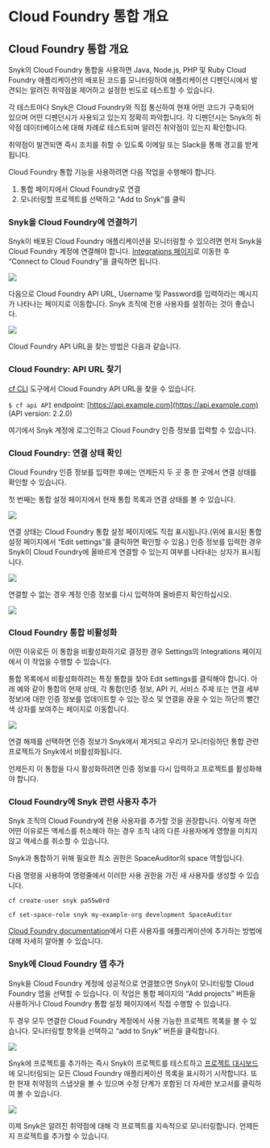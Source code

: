 # Cloud Foundry 통합 개요

## Cloud Foundry 통합 개요

Snyk의 Cloud Foundry 통합을 사용하면 Java, Node.js, PHP 및 Ruby Cloud Foundry 애플리케이션의 배포된 코드를 모니터링하여 애플리케이션 디펜던시에서 발견되는 알려진 취약점을 제어하고 설정한 빈도로 테스트할 수 있습니다.

각 테스트마다 Snyk은 Cloud Foundry와 직접 통신하여 현재 어떤 코드가 구축되어 있으며 어떤 디펜던시가 사용되고 있는지 정확히 파악합니다. 각 디펜던시는 Snyk의 취약점 데이터베이스에 대해 차례로 테스트되며 알려진 취약점이 있는지 확인합니다.

취약점이 발견되면 즉시 조치를 취할 수 있도록 이메일 또는 Slack을 통해 경고를 받게 됩니다.

Cloud Foundry 통합 기능을 사용하려면 다음 작업을 수행해야 합니다.

1. 통합 페이지에서 Cloud Foundry로 연결
2. 모니터링할 프로젝트를 선택하고 “Add to Snyk”를 클릭

### Snyk을 Cloud Foundry에 연결하기

Snyk이 배포된 Cloud Foundry 애플리케이션을 모니터링할 수 있으려면 먼저 Snyk을 Cloud Foundry 계정에 연결해야 합니다. [Integrations 페이지](https://app.snyk.io/integrations)로 이동한 후 “Connect to Cloud Foundry”을 클릭하면 됩니다.

![](../../../.gitbook/assets/uuid-e7c43047-5065-ad28-db37-1c56e8796a8b-en-1-%20\(2\)%20\(2\)%20\(2\)%20\(2\)%20\(5\)%20\(7\)%20\(2\)%20\(1\)%20\(1\)%20\(1\)%20\(1\)%20\(1\)%20\(1\)%20\(1\)%20\(1\)%20\(1\)%20\(1\)%20\(1\)%20\(1\)%20\(1\)%20\(1\)%20\(1\)%20\(1\)%20\(1\)%20\(1\)%20\(1\)%20\(1\)%20\(32\).png)

다음으로 Cloud Foundry API URL, Username 및 Password를 입력하라는 메시지가 나타나는 페이지로 이동합니다. Snyk 조직에 전용 사용자를 설정하는 것이 좋습니다.

![](../../../.gitbook/assets/uuid-9710041e-427e-d577-ec40-5d3d1c818b5d-en.png)

Cloud Foundry API URL을 찾는 방법은 다음과 같습니다.

### Cloud Foundry: API URL 찾기

[cf CLI](https://docs.cloudfoundry.org/cf-cli/install-go-cli.html) 도구에서 Cloud Foundry API URL을 찾을 수 있습니다.

`$ cf api API` endpoint: [https://api.example.com](https://api.example.com) (API version: 2.2.0)

여기에서 Snyk 계정에 로그인하고 Cloud Foundry 인증 정보를 입력할 수 있습니다.

### Cloud Foundry: 연결 상태 확인

Cloud Foundry 인증 정보를 입력한 후에는 언제든지 두 곳 중 한 곳에서 연결 상태를 확인할 수 있습니다.

첫 번째는 통합 설정 페이지에서 현재 통합 목록과 연결 상태를 볼 수 있습니다.

![](../../../.gitbook/assets/uuid-fb1cad51-f7f5-34ae-1142-f24fab0b0751-en%20\(3\)%20\(3\)%20\(3\)%20\(3\)%20\(3\)%20\(3\)%20\(3\)%20\(3\)%20\(3\)%20\(3\)%20\(2\)%20\(1\)%20\(1\)%20\(1\)%20\(1\)%20\(1\)%20\(1\)%20\(1\)%20\(1\)%20\(1\)%20\(1\)%20\(1\)%20\(1\)%20\(1\)%20\(15\)%20\(1\)%20\(1\)%20\(1\)%20\(1\)%20\(1\)%20\(15\).png)

연결 상태는 Cloud Foundry 통합 설정 페이지에도 직접 표시됩니다.(위에 표시된 통합 설정 페이지에서 “Edit settings”를 클릭하면 확인할 수 있음.) 인증 정보를 입력한 경우 Snyk이 Cloud Foundry에 올바르게 연결할 수 있는지 여부를 나타내는 상자가 표시됩니다.

![](../../../.gitbook/assets/uuid-f1a60a5d-1aa6-4983-956f-1e4fcecb9892-en.png)

연결할 수 없는 경우 계정 인증 정보를 다시 입력하여 올바른지 확인하십시오.

![](../../../.gitbook/assets/uuid-d78f594d-75a9-3cf3-2685-c96c63596ea0-en.png)

### Cloud Foundry 통합 비활성화

어떤 이유로든 이 통합을 비활성화하기로 결정한 경우 Settings의 Integrations 페이지에서 이 작업을 수행할 수 있습니다.

통합 목록에서 비활성화하려는 특정 통합을 찾아 Edit settings를 클릭해야 합니다. 아래 예와 같이 통합의 현재 상태, 각 통합(인증 정보, API 키, 서비스 주체 또는 연결 세부 정보)에 대한 인증 정보를 업데이트할 수 있는 장소 및 연결을 끊을 수 있는 하단의 빨간색 상자를 보여주는 페이지로 이동합니다.

![](../../../.gitbook/assets/uuid-b3a98f2c-4cc8-7753-8efa-396e9ec1e717-en-2-%20\(3\)%20\(1\)%20\(1\)%20\(1\)%20\(1\)%20\(1\)%20\(1\)%20\(1\)%20\(1\)%20\(1\)%20\(1\)%20\(1\)%20\(1\)%20\(1\)%20\(1\)%20\(1\)%20\(1\)%20\(1\)%20\(29\).png)

연결 해제를 선택하면 인증 정보가 Snyk에서 제거되고 우리가 모니터링하던 통합 관련 프로젝트가 Snyk에서 비활성화됩니다.

언제든지 이 통합을 다시 활성화하려면 인증 정보를 다시 입력하고 프로젝트를 활성화해야 합니다.

### Cloud Foundry에 Snyk 관련 사용자 추가

Snyk 조직의 Cloud Foundry에 전용 사용자를 추가할 것을 권장합니다. 이렇게 하면 어떤 이유로든 액세스를 취소해야 하는 경우 조직 내의 다른 사용자에게 영향을 미치지 않고 액세스를 취소할 수 있습니다.

Snyk과 통합하기 위해 필요한 최소 권한은 SpaceAuditor의 space 역할입니다.

다음 명령을 사용하여 명령줄에서 이러한 사용 권한을 가진 새 사용자를 생성할 수 있습니다.

`cf create-user snyk pa55w0rd`

`cf set-space-role snyk my-example-org development SpaceAuditor`

[Cloud Foundry documentation](https://docs.cloudfoundry.org/adminguide/cli-user-management.html)에서 다른 사용자를 애플리케이션에 추가하는 방법에 대해 자세히 알아볼 수 있습니다.

### Snyk에 Cloud Foundry 앱 추가

Snyk을 Cloud Foundry 계정에 성공적으로 연결했으면 Snyk이 모니터링할 Cloud Foundry 앱을 선택할 수 있습니다. 이 작업은 통합 페이지의 “Add projects” 버튼을 사용하거나 Cloud Foundry 통합 설정 페이지에서 직접 수행할 수 있습니다.

두 경우 모두 연결한 Cloud Foundry 계정에서 사용 가능한 프로젝트 목록을 볼 수 있습니다. 모니터링할 항목을 선택하고 “add to Snyk” 버튼을 클릭합니다.

![](../../../.gitbook/assets/uuid-d7a81cd8-f968-97d1-dcf8-d77a3b7df2fb-en.png)

Snyk에 프로젝트를 추가하는 즉시 Snyk이 프로젝트를 테스트하고 [프로젝트 대시보드](https://app.snyk.io/projects)에 모니터링되는 모든 Cloud Foundry 애플리케이션 목록을 표시하기 시작합니다. 또한 현재 취약점의 스냅샷을 볼 수 있으며 수정 단계가 포함된 더 자세한 보고서를 클릭하여 볼 수 있습니다.

![](../../../.gitbook/assets/uuid-de93d111-acb5-8792-2c6d-27bfece48315-en.png)

이제 Snyk은 알려진 취약점에 대해 각 프로젝트를 지속적으로 모니터링합니다. 언제든지 프로젝트를 추가할 수 있습니다.
